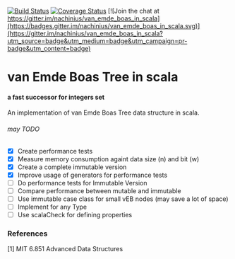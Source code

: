 [![Build Status](https://travis-ci.org/nachinius/van_emde_boas_in_scala.svg?branch=master)](https://travis-ci.org/nachinius/van_emde_boas_in_scala)
[![Coverage Status](https://coveralls.io/repos/github/nachinius/van_emde_boas_in_scala/badge.svg)](https://coveralls.io/github/nachinius/van_emde_boas_in_scala)
[![Join the chat at https://gitter.im/nachinius/van_emde_boas_in_scala](https://badges.gitter.im/nachinius/van_emde_boas_in_scala.svg)](https://gitter.im/nachinius/van_emde_boas_in_scala?utm_source=badge&utm_medium=badge&utm_campaign=pr-badge&utm_content=badge)

# van Emde Boas Tree in scala
#### a fast successor for integers set

An implementation of van Emde Boas Tree data structure in scala.

###### may TODO
- [x] Create performance tests
- [x] Measure memory consumption againt data size (n) and bit (w)
- [x] Create a complete immutable version
- [x] Improve usage of generators for performance tests 
- [ ] Do performance tests for Immutable Version
- [ ] Compare performance between mutable and immutable 
- [ ] Use immutable case class for small vEB nodes (may save a lot of space)
- [ ] Implement for any Type
- [ ] Use scalaCheck for defining properties
### References
[1] MIT 6.851 Advanced Data Structures


